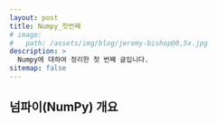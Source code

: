 ```yaml
---
layout: post
title: Numpy_첫번째
# image: 
#   path: /assets/img/blog/jeremy-bishop@0,5x.jpg
description: >
  Numpy에 대하여 정리한 첫 번째 글입니다.
sitemap: false
---
```


<!-- Version 9 is the most complete version of Hydejack yet.
{:.lead}

[Modernized](#linking-in-style) [design](#whats-in-the-cards), [big headlines](#ready-for-the-big-screen), big new features: [Built-In Search](#built-in-search), [Sticky Table of Contents](#sticky-table-of-contents), and [Auto-Hiding Navbar](#auto-hiding-navbar). That [and more](#and-much-more) is Hydejack 9.

- Table of Contents
{:toc .large-only} -->

## 넘파이(NumPy) 개요
